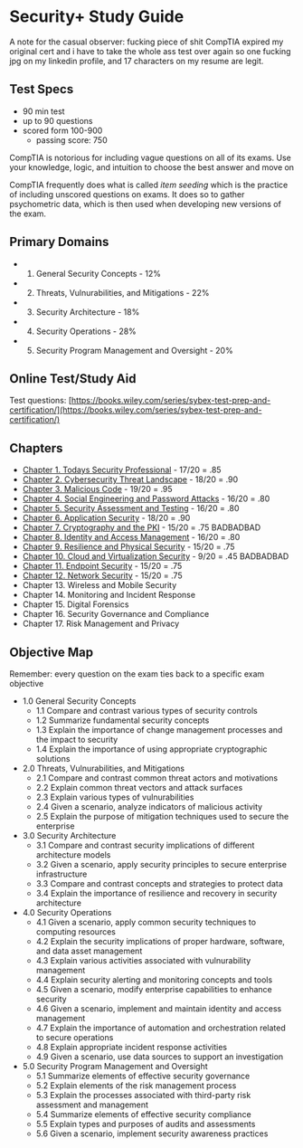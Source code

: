 # Security+ Study Guide

A note for the casual observer: fucking piece of shit CompTIA expired my original cert and i have to take the whole ass test over again so one fucking jpg on my linkedin profile, and 17 characters on my resume are legit.

## Test Specs

- 90 min test
- up to 90 questions
- scored form 100-900
  - passing score: 750

CompTIA is notorious for including vague questions on all of its exams. Use your knowledge, logic, and intuition to choose the best answer and move on

CompTIA frequently does what is called *item seeding* which is the practice of including unscored questions on exams. It does so to gather psychometric data, which is then used when developing new versions of the exam.

## Primary Domains

- 1. General Security Concepts - 12%
- 2. Threats, Vulnurabilities, and Mitigations - 22%
- 3. Security Architecture - 18%
- 4. Security Operations - 28%
- 5. Security Program Management and Oversight - 20%

## Online Test/Study Aid

Test questions: [https://books.wiley.com/series/sybex-test-prep-and-certification/](https://books.wiley.com/series/sybex-test-prep-and-certification/)

## Chapters

- [Chapter 1. Todays Security Professional](./1_SECURITY_PROFS.md) - 17/20 = .85
- [Chapter 2. Cybersecurity Threat Landscape](./2_LANDSCAPE.md) - 18/20 = .90
- [Chapter 3. Malicious Code](./3_MALICIOUS_CODE.md) - 19/20 = .95
- [Chapter 4. Social Engineering and Password Attacks](./4_SOCIAL_ENGR.md) - 16/20 = .80
- [Chapter 5. Security Assessment and Testing](./5_SEC_ASS_TESTING.md) - 16/20 = .80
- [Chapter 6. Application Security](./6_APP_SEC.md) - 18/20 = .90
- [Chapter 7. Cryptography and the PKI](./7_CRYPTOGRAPHY_PKI.md) - 15/20 = .75 BADBADBAD
- [Chapter 8. Identity and Access Management](./8_IAM.md) - 16/20 = .80
- [Chapter 9. Resilience and Physical Security](./9_PHYSICAL.md) - 15/20 = .75
- [Chapter 10. Cloud and Virtualization Security](./10_CLOUD.md) - 9/20 = .45 BADBADBAD
- [Chapter 11. Endpoint Security](./11_ENDPOINT.md) - 15/20 = .75
- [Chapter 12. Network Security](./12_NETWORK.md) - 15/20 = .75
- Chapter 13. Wireless and Mobile Security
- Chapter 14. Monitoring and Incident Response
- Chapter 15. Digital Forensics
- Chapter 16. Security Governance and Compliance
- Chapter 17. Risk Management and Privacy

## Objective Map

Remember: every question on the exam ties back to a specific exam objective

- 1.0 General Security Concepts
  - 1.1 Compare and contrast various types of security controls
  - 1.2 Summarize fundamental security concepts
  - 1.3 Explain the importance of change management processes and the impact to security
  - 1.4 Explain the importance of using appropriate cryptographic solutions
- 2.0 Threats, Vulnurabilities, and Mitigations
  - 2.1 Compare and contrast common threat actors and motivations
  - 2.2 Explain common threat vectors and attack surfaces
  - 2.3 Explain various types of vulnurabilities
  - 2.4 Given a scenario, analyze indicators of malicious activity
  - 2.5 Explain the purpose of mitigation techniques used to secure the enterprise
- 3.0 Security Architecture
  - 3.1 Compare and contrast security implications of different architecture models
  - 3.2 Given a scenario, apply security principles to secure enterprise infrastructure
  - 3.3 Compare and contrast concepts and strategies to protect data
  - 3.4 Explain the importance of resilience and recovery in security architecture
- 4.0 Security Operations
  - 4.1 Given a scenario, apply common security techniques to computing resources
  - 4.2 Explain the security implications of proper hardware, software, and data asset management
  - 4.3 Explain various activities associated with vulnurability management
  - 4.4 Explain security alerting and monitoring concepts and tools
  - 4.5 Given a scenario, modify enterprise capabilities to enhance security
  - 4.6 Given a scenario, implement and maintain identity and access management
  - 4.7 Explain the importance of automation and orchestration related to secure operations
  - 4.8 Explain appropriate incident response activities
  - 4.9 Given a scenario, use data sources to support an investigation
- 5.0 Security Program Management and Oversight
  - 5.1 Summarize elements of effective security governance
  - 5.2 Explain elements of the risk management process
  - 5.3 Explain the processes associated with third-party risk assessment and management
  - 5.4 Summarize elements of effective security compliance
  - 5.5 Explain types and purposes of audits and assessments
  - 5.6 Given a scenario, implement security awareness practices
